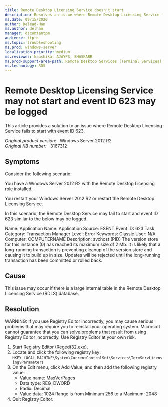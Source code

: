 ```yaml
---
title: Remote Desktop Licensing Service doesn't start
description: Resolves an issue where Remote Desktop Licensing Service fails to start with event ID 623.
ms.date: 09/15/2020
author: Delead-Han
ms.author: delhan
manager: dscontentpm
audience: itpro
ms.topic: troubleshooting
ms.prod: windows-server
localization_priority: medium
ms.reviewer: kaushika, AJAYPS, BHASKARR
ms.prod-support-area-path: Remote Desktop Services (Terminal Services) licensing
ms.technology: RDS
---
```

# Remote Desktop Licensing Service may not start and event ID 623 may be logged

This article provides a solution to an issue where Remote Desktop Licensing Service fails to start with event ID 623.

_Original product version:_ &nbsp; Windows Server 2012 R2  
_Original KB number:_ &nbsp; 3167312

## Symptoms

Consider the following scenario:

You have a Windows Server 2012 R2 with the Remote Desktop Licensing role installed.

You restart your Windows Server 2012 R2 or restart the Remote Desktop Licensing Service.

In this scenario, the Remote Desktop Service may fail to start and event ID 623 similar to the below may be logged:

Name: Application Name: Application
Source: ESENT
Event ID: 623
Task Category: Transaction Manager
Level: Error
Keywords: Classic
User: N/A
Computer: COMPUTERNAME
Description:
svchost (PID) The version store for this instance (0) has reached its maximum size of 2 Mb. It is likely that a long-running transaction is preventing cleanup of the version store and causing it to build up in size. Updates will be rejected until the long-running transaction has been committed or rolled back.

## Cause

This issue may occur if there is a large internal table in the Remote Desktop Licensing Service (RDLS) database.

## Resolution

WARNING: If you use Registry Editor incorrectly, you may cause serious problems that may require you to reinstall your operating system. Microsoft cannot guarantee that you can solve problems that result from using Registry Editor incorrectly. Use Registry Editor at your own risk.

1. Start Registry Editor (Regedt32.exe).
2. Locate and click the following registry key:
 `HKEY_LOCAL_MACHINE\System\CurrentControlSet\Services\TermServLicensing\Parameters` 
3. On the Edit menu, click Add Value, and then add the following registry value:
    - Value name: MaxVerPages
    - Data type: REG_DWORD
    - Radix: Decimal
    - Value data: 1024
    Range is from Minimum 256 to a Maximum: 2048
4. Quit Registry Editor.
